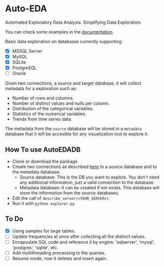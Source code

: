 # Auto-EDA
Automated Exploratory Data Analysis. Simplifying Data Exploration.

You can check some examples in the [documentation](docs/Documentation.md).

Basic data exploration on databases currently supporting:
- [x] MSSQL Server
- [x] MySQL
- [x] SQLite
- [x] PostgreSQL
- [ ] Oracle

Given two connections, a source and target database, it will collect metadata for a exploration such as:
* Number of rows and columns.
* Number of distinct values and nulls per column.
* Distribution of the categorical variables.
* Statistics of the numerical variables.
* Trends from time series data.

The metadata from the `source` database will be stored in a `metadata` database that it will be accesible for any visualization tool to explore it.

## How To use AutoEDADB

* Clone or download the package.
* Create two connections as described [here](docs/Connections.md) to a source database and to the metadata database.
    * Source database: This is the DB you want to explore. You don't need any additional information, just a valid connection to the database.
    * Metadata database: It can be created if not exists. This database will store the information from the source databases.
* Edit the call of `describe_server(<YOUR_SERVER>)`.
* Run it with `python explorer.py` 

## To Do
- [x] Using samples for large tables.
- [ ] Update frequencies at once after collecting all the distinct values.
- [ ] Encapsulate SQL code and reference it by engine: 'sqlserver', 'mysql', 'postgres', 'sqlite', etc.
- [ ] Add multithreading  processing to the queries.
- [ ] Resume mode, now it deletes and insert again.